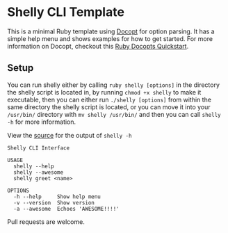 # Shelly CLI Template
This is a minimal Ruby template using [Docopt](ihttps://github.com/docopt/docopt.rb) for option parsing. It has a simple help menu and shows examples for how to get started. For more information on Docopt, checkout this [Ruby Docopts Quickstart](http://radek.io/2015/01/19/docopt/#ruby).  
## Setup
You can run shelly either by calling `ruby shelly [options]` in the directory the shelly script is located in, by running `chmod +x shelly` to make it executable, then you can either run `./shelly [options]` from within the same directory the shelly script is located, or you can move it into your `/usr/bin/` directory with `mv shelly /usr/bin/` and then you can call `shelly -h` for more information.  
  
View the [source](https://github.com/DrewBro-Designs/shelly/blob/ruby/shelly#L7-L19) for the output of `shelly -h`
```
Shelly CLI Interface

USAGE
  shelly --help
  shelly --awesome
  shelly greet <name>

OPTIONS
  -h --help     Show help menu
  -v --version  Show version
  -a --awesome  Echoes 'AWESOME!!!!'
```
Pull requests are welcome.
